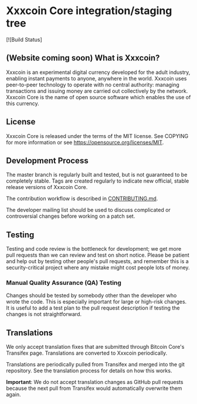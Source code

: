 Xxxcoin Core integration/staging tree
=====================================

[![Build Status]

(Website coming soon)
What is Xxxcoin?
----------------

Xxxcoin is an experimental digital currency developed for the adult industry, enabling instant payments to anyone, anywhere in the world. Xxxcoin uses peer-to-peer technology to operate with no central authority: managing transactions and issuing money are carried out collectively by the network. Xxxcoin Core is the name of open source software which enables the use of this currency.

License
-------

Xxxcoin Core is released under the terms of the MIT license. See COPYING for more information or see https://opensource.org/licenses/MIT.

Development Process
-------------------

The master branch is regularly built and tested, but is not guaranteed to be completely stable. Tags are created regularly to indicate new official, stable release versions of Xxxcoin Core.

The contribution workflow is described in [CONTRIBUTING.md](CONTRIBUTING.md).

The developer mailing list should be used to discuss complicated or controversial changes before working on a patch set.

Testing
-------

Testing and code review is the bottleneck for development; we get more pull requests than we can review and test on short notice. Please be patient and help out by testing other people's pull requests, and remember this is a security-critical project where any mistake might cost people lots of money.

### Manual Quality Assurance (QA) Testing

Changes should be tested by somebody other than the developer who wrote the code. This is especially important for large or high-risk changes. It is useful to add a test plan to the pull request description if testing the changes is not straightforward.

Translations
------------

We only accept translation fixes that are submitted through Bitcoin Core's Transifex page. Translations are converted to Xxxcoin periodically.

Translations are periodically pulled from Transifex and merged into the git repository. See the translation process for details on how this works.

**Important**: We do not accept translation changes as GitHub pull requests because the next pull from Transifex would automatically overwrite them again.
